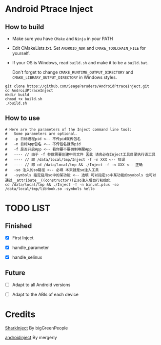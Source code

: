 # Android Ptrace Inject

## How to build

- Make sure you have `CMake` and `Ninja` in your PATH

- Edit CMakeLists.txt. Set `ANDROID_NDK` and `CMAKE_TOOLCHAIN_FILE` for yourself.

- If your OS is Windows, read `build.sh` and make it to be a `build.bat`.

  Don't forget to change `CMAKE_RUNTIME_OUTPUT_DIRECTORY` and `CMAKE_LIBRARY_OUTPUT_DIRECTORY` in Windows styles.

```shell
git clone https://github.com/SsageParuders/AndroidPtraceInject.git
cd AndroidPtraceInject
mkdir build
chmod +x build.sh
./build.sh
```

## How to use

```shell
# Here are the parameters of the Inject command line tool:
#   Some parameters are optional.
#   -p 目标进程pid <-- 不传pid就传包名
#   -n 目标App包名 <-- 不传包名就传pid
#   -f 是否开启App <-- 看你要不要强制唤醒App
#   ---- // 由于 -f 参数需要创建中间文件 因此 请务必在Inject工具目录执行该工具
#   ---- // 即 /data/local/tmp/Inject -f -n XXX <-- 错误
#   ---- // 即 cd /data/local/tmp && ./Inject -f -n XXX <-- 正确
#   -so 注入的so路径 <-- 必填 本来就是so注入工具
#   -symbols 指定启用so中的某功能 <-- 选填 可以指定so中某功能的symbols 也可以通过__attribute__((constructor))让so注入后自行初始化
cd /data/local/tmp && ./Inject -f -n bin.mt.plus -so /data/local/tmp/libHook.so -symbols hello
```

# TODO LIST

## Finished

- [x] First Inject

- [x] handle_parameter

- [x] handle_selinux

## Future

- [ ] Adapt to all Android versions

- [ ] Adapt to the ABIs of each device

# Credits

[SharkInject](https://github.com/bigGreenPeople/SharkInject) By bigGreenPeople

[androidinject](https://github.com/mergerly/androidinject) By mergerly

